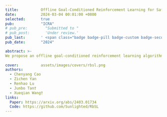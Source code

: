 ```yaml
---
title:          Offline Goal-Conditioned Reinforcement Learning for Safety-Critical Tasks with Recovery Policy
date:           2024-03-04 00:01:00 +0800
selected:       true
pub:            "ICRA"
# pub_pre:        "Submitted to "
# pub_post:       'Under review.'
pub_last:       ' <span class="badge badge-pill badge-custom badge-secondary">Conference</span>'
pub_date:       "2024"

abstract: >-
We propose an offline goal-conditioned reinforcement learning algorithm to solve the planning problem in constrained environments without interacting with them. The algorithm combines the advantages of efficient planning and safe obstacle avoidance, and effectively balances the optimization of both aspects.
  
cover:          assets/images/covers/rbsl.png
authors:
  - Chenyang Cao
  - Zichen Yan
  - Renhao Lu
  - Junbo Tan†
  - Xueqian Wang†
links:
  Paper: https://arxiv.org/abs/2403.01734
  Code: https://github.com/Sunlighted/RbSL
---
```

